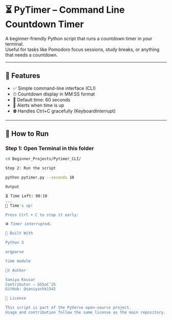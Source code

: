 # ⏳ PyTimer – Command Line Countdown Timer

A beginner-friendly Python script that runs a countdown timer in your terminal.  
Useful for tasks like Pomodoro focus sessions, study breaks, or anything that needs a countdown.

---

## 📌 Features

- ✅ Simple command-line interface (CLI)
- ⏱ Countdown display in MM:SS format
- 🔁 Default time: 60 seconds
- 🔔 Alerts when time is up
- ⛔ Handles Ctrl+C gracefully (KeyboardInterrupt)

---

## 🚀 How to Run

### Step 1: Open Terminal in this folder

```bash
cd Beginner_Projects/Pytimer_CLI/

Step 2: Run the script

python pytimer.py --seconds 10

Output

⏳ Time Left: 00:10
...
🚨 Time's up!

Press Ctrl + C to stop it early:

⛔ Timer interrupted.

🧰 Built With

Python 3

argparse

time module

🙋‍♀ Author

Saniya Kousar
Contributor – GSSoC’25
GitHub: @saniyashk1542

📄 License

This script is part of the PyVerse open-source project.
Usage and contribution follow the same license as the main repository.
